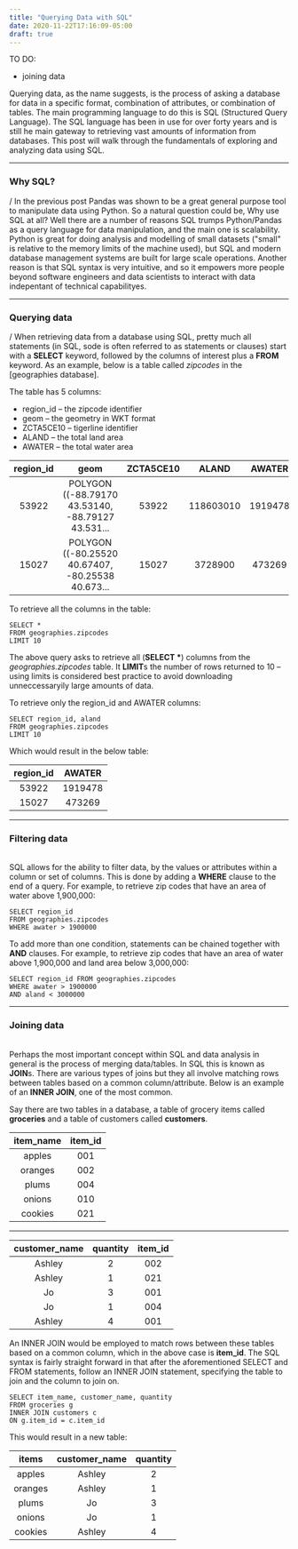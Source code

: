 ```yaml
---
title: "Querying Data with SQL"
date: 2020-11-22T17:16:09-05:00
draft: true
---
```


TO DO:
- joining data


Querying data, as the name suggests, is the process of asking a database for data in a specific format, combination of attributes, or combination of tables. The main programming language to do this is SQL (Structured Query Language). The SQL language has been in use for over forty years and is still he main gateway to retrieving vast amounts of information from databases. This post will walk through the fundamentals of exploring and analyzing data using SQL.

---

### Why SQL?
/
In the previous post Pandas was shown to be a great general purpose tool to manipulate data using Python. So a natural question could be, Why use SQL at all? Well there are a number of reasons SQL trumps Python/Pandas as a query language for data manipulation, and the main one is scalability. Python is great for doing analysis and modelling of small datasets ("small" is relative to the memory limits of the machine used), but SQL and modern database management systems are built for large scale operations. Another reason is that SQL syntax is very intuitive, and so it empowers more people beyond software engineers and data scientists to interact with data indepentant of technical capabilityes.

---

### Querying data
/
When retrieving data from a database using SQL, pretty much all statements (in SQL, sode is often referred to as statements or clauses) start with a **SELECT** keyword, followed by the columns of interest plus a **FROM** keyword. As an example, below is a table called *zipcodes* in the [geographies database].

The table has 5 columns:
- region_id – the zipcode identifier
- geom – the geometry in WKT format
- ZCTA5CE10 – tigerline identifier
- ALAND – the total land area
- AWATER – the total water area

**region_id**|**geom**|**ZCTA5CE10**|**ALAND**|**AWATER**
:-----:|:-----:|:-----:|:-----:|:-----:
53922|POLYGON ((-88.79170 43.53140, -88.79127 43.531...|53922|118603010|1919478
15027|POLYGON ((-80.25520 40.67407, -80.25538 40.673...|15027|3728900|473269

To retrieve all the columns in the table:

```
SELECT *
FROM geographies.zipcodes
LIMIT 10
```

The above query asks to retrieve all (**SELECT \***) columns from the *geographies.zipcodes* table. It **LIMIT**s the number of rows returned to 10 – using limits is considered best practice to avoid downloading unneccessaryily large amounts of data.

To retrieve only the region_id and AWATER columns:

```
SELECT region_id, aland
FROM geographies.zipcodes
LIMIT 10
```

Which would result in the below table:

**region\_id**|**AWATER**
:-----:|:-----:
53922|1919478
15027|473269

---

### Filtering data
\
SQL allows for the ability to filter data, by the values or attributes within a column or set of columns. This is done by adding a **WHERE** clause to the end of a query. For example, to retrieve zip codes that have an area of water above 1,900,000:

```
SELECT region_id
FROM geographies.zipcodes
WHERE awater > 1900000
```

To add more than one condition, statements can be chained together with **AND** clauses. For example, to retrieve zip codes that have an area of water above 1,900,000 and land area below 3,000,000:

```
SELECT region_id FROM geographies.zipcodes
WHERE awater > 1900000
AND aland < 3000000
```

---

### Joining data
\
Perhaps the most important concept within SQL and data analysis in general is the process of merging data/tables. In SQL this is known as **JOIN**s. There are various types of joins but they all involve matching rows between tables based on a common column/attribute. Below is an example of an **INNER JOIN**, one of the most common.

Say there are two tables in a database, a table of grocery items called **groceries** and a table of customers called **customers**.

**item_name**|**item\_id**
:-----:|:-----:
apples|001
oranges|002
plums|004
onions|010
cookies|021

---

**customer\_name**|**quantity**|**item\_id**
:-----:|:-----:|:-----:
Ashley|2|002
Ashley|1|021
Jo|3|001
Jo|1|004
Ashley|4|001

An INNER JOIN would be employed to match rows between these tables based on a common column, which in the above case is **item_id**. The SQL syntax is fairly straight forward in that after the aforementioned SELECT and FROM statements, follow an INNER JOIN statement, specifying the table to join and the column to join on.

```
SELECT item_name, customer_name, quantity
FROM groceries g
INNER JOIN customers c
ON g.item_id = c.item_id
```

This would result in a new table:

**items**|**customer\_name**|**quantity**
:-----:|:-----:|:-----:
apples|Ashley|2
oranges|Ashley|1
plums|Jo|3
onions|Jo|1
cookies|Ashley|4
